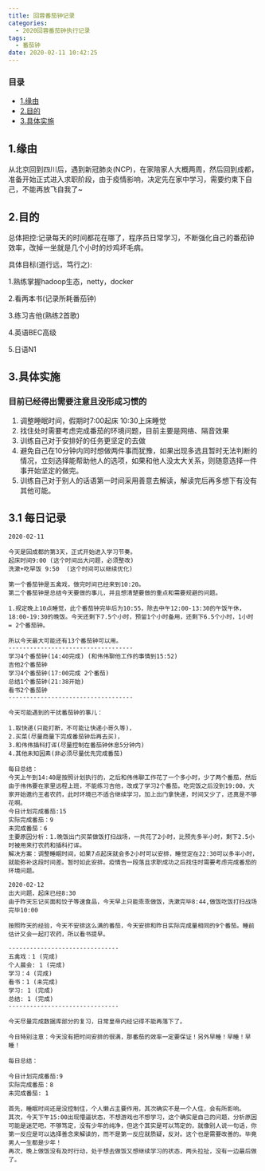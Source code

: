 ```yaml
---
title: 回蓉番茄钟记录
categories:
  - 2020回蓉番茄钟执行记录
tags:
  - 番茄钟
date: 2020-02-11 10:42:25
---
```


### 目录
* [1.缘由](#1-缘由)
* [2.目的](#2-目的)
* [3.具体实施](#3-具体实施)

## 1.缘由

从北京回到四川后，遇到新冠肺炎(NCP)，在家陪家人大概两周，然后回到成都，准备开始正式进入求职阶段，由于疫情影响，决定先在家中学习，需要约束下自己，不能再放飞自我了~

## 2.目的

总体把控:记录每天的时间都花在哪了，程序员日常学习，不断强化自己的番茄钟效率，改掉一坐就是几个小时的炒鸡坏毛病。

具体目标(道行远，笃行之):

1.熟练掌握hadoop生态，netty，docker

2.看两本书(记录所耗番茄钟)

3.练习吉他(熟练2首歌)

4.英语BEC高级

5.日语N1

## 3.具体实施

### 目前已经得出需要注意且没形成习惯的

1. 调整睡眠时间，假期时7:00起床 10:30上床睡觉
2. 找住处时需要考虑完成番茄的环境问题，目前主要是网络、隔音效果
3. 训练自己对于安排好的任务更坚定的去做
4. 避免自己在10分钟内同时想做两件事而犹豫，如果出现多选且暂时无法判断的情况，立刻选择能帮助他人的选项，如果和他人没太大关系，则随意选择一件事开始坚定的做完。
5. 训练自己对于别人的话语第一时间采用善意去解读，解读完后再多想下有没有其他可能。

## 3.1 每日记录

```
2020-02-11

今天是回成都的第3天，正式开始进入学习节奏。
起床时间9:00 (这个时间出大问题，必须整改)
洗漱+吃早饭 9:50  (这个时间可以继续优化)

第一个番茄钟是五禽戏，做完时间已经来到10:20。
第二个番茄钟是总结今天要做的事儿，并且想清楚要做的重点和需要规避的问题。

1.规定晚上10点睡觉，此个番茄钟完毕后为10:55，除去中午12:00-13:30的午饭午休，18:00-19:30的晚饭。今天还剩下7.5个小时，预留1个小时备用，还剩下6.5个小时，1小时 = 2个番茄钟。

所以今天最大可能还有13个番茄钟可以用。
-----------------------------------
学习4个番茄钟(14:40完成) (和伟伟聊他工作的事情到15:52)
吉他2个番茄钟
学习4个番茄钟(17:00完成 2个番茄)
总结1个番茄钟(21:38开始)
看书2个番茄钟
-----------------------------------

今天可能遇到的干扰番茄钟的事儿：

1.取快递(只能打断，不可能让快递小哥久等)，
2.买菜(尽量商量下完成番茄钟后再去买)，
3.和伟伟插科打诨(尽量控制在番茄钟休息5分钟内)
4.其他未知因素(非必须尽量优先完成番茄)

每日总结：
今天上午到14:40是按照计划执行的，之后和伟伟聊工作花了一个多小时，少了两个番茄，然后由于伟伟要在家里远程上班，不能练习吉他，改成了学习2个番茄，吃完饭之后没到19:00，大家开始邀约王者农药，此时环境已不适合继续学习，加上出门拿快递，时间又少了，还真是不够花啊。
今日计划完成番茄:15
实际完成番茄：9
未完成番茄：6
主要原因分析：1.晚饭出门买菜做饭打扫战场，一共花了2小时，比预先多半小时，剩下2.5小时被用来打农药和插科打诨。
解决方案：调整睡眠时间，如果7点起床就会多2小时可以安排，睡觉定在22:30可以多半小时，就能弥补这段时间差。暂时如此安排。疫情告一段落且求职成功之后找住时需要考虑完成番茄的环境问题。
```


```
2020-02-12
出大问题，起床已经8:30
由于昨天忘记买面和饺子等速食品，今天早上只能乖乖做饭，洗漱完毕8:44,做饭吃饭打扫战场完毕10:00

按照昨天的经验，今天不安排这么满的番茄，今天安排和昨日实际完成量相同的9个番茄。睡前估计又会一起打农药，所以看书提早。

-------------------------------
五禽戏：1 (完成)
个人晨会: 1 (完成)
学习：4 (完成)
看书：1 (未完成)
学习: 1 (完成)
总结: 1 (完成)
-------------------------------

今天尽量完成数据库部分的复习，日常皇帝内经记得不能再落下了。

今日特别注意：今天没有把时间安排的很满，那番茄的效率一定要保证！另外早睡！早睡！早睡！

每日总结：

今日计划完成番茄:9
实际完成番茄：8
未完成番茄: 1

首先，睡眠时间还是没控制住，个人懒占主要作用，其次确实不是一个人住，会有所影响。
其次，今天下午15:00出现懵逼状态，不想游戏也不想学习，这个确实是自己的问题，分析原因可能是迷茫吧，不够笃定，没有少年的纯净，但这个其实是可以笃定的，就像别人说一句话，你第一反应是可以选择善念来解读的，而不是第一反应就质疑，反对。这个也是需要改善的。毕竟男人一生都是少年！
再次，晚上做饭没有及时行动，处于想去做饭又想继续学习的状态，两头拉扯，没有一边最后做了。


```



